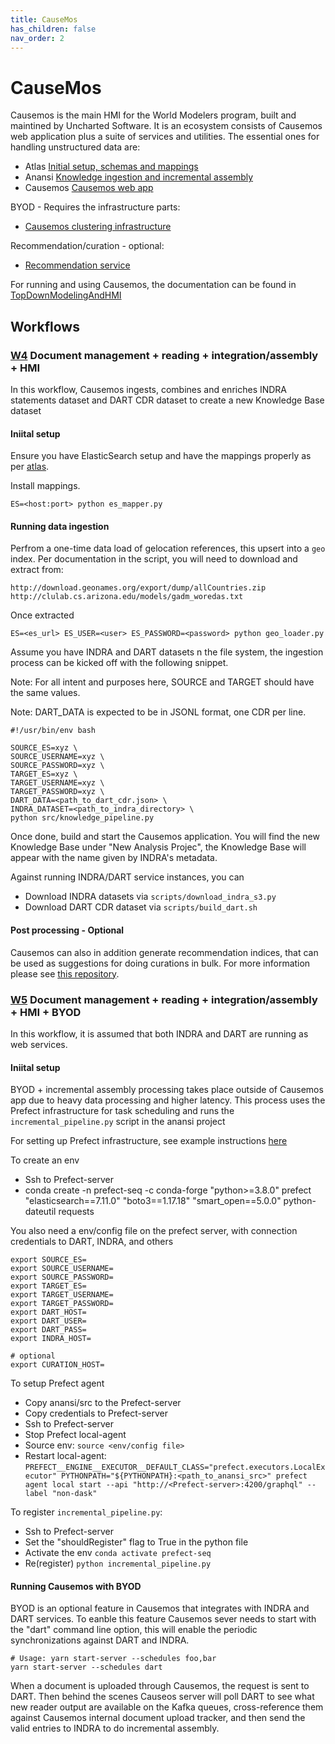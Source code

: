 ```yaml
---
title: CauseMos
has_children: false
nav_order: 2
---
```

# CauseMos
Causemos is the main HMI for the World Modelers program, built and maintined by Uncharted Software.
It is an ecosystem consists of Causemos web application plus a suite of services and utilities. The essential ones for handling unstructured data are:
- Atlas [Initial setup, schemas and mappings](https://github.com/uncharted-causemos/atlas)
- Anansi [Knowledge ingestion and incremental assembly](https://github.com/uncharted-causemos/anansi)
- Causemos [Causemos web app](https://github.com/uncharted-causemos/causemos)

BYOD - Requires the infrastructure parts:
- [Causemos clustering infrastructure](https://github.com/uncharted-causemos/slow-tortoise)

Recommendation/curation - optional:
- [Recommendation service](https://github.com/uncharted-causemos/wm-curation-recommendation)

For running and using Causemos, the documentation can be found in [TopDownModelingAndHMI](https://github.com/WorldModelers/TopDownModelingAndHMI)

## Workflows

<a id="w4"></a>
### [W4](index.html#w4) Document management + reading + integration/assembly + HMI

In this workflow, Causemos ingests, combines and enriches INDRA statements dataset and DART CDR dataset to create a new Knowledge Base dataset


#### Iniital setup
Ensure you have ElasticSearch setup and have the mappings properly as per [atlas](https://github.com/uncharted-causemos/atlas). 

Install mappings.

```
ES=<host:port> python es_mapper.py
```


#### Running data ingestion
Perfrom a one-time data load of gelocation references, this upsert into a `geo` index. Per documentation in the script, you will need to download and extract from:

```
http://download.geonames.org/export/dump/allCountries.zip
http://clulab.cs.arizona.edu/models/gadm_woredas.txt
```

Once extracted

```
ES=<es_url> ES_USER=<user> ES_PASSWORD=<password> python geo_loader.py
```

Assume you have INDRA and DART datasets n the file system, the ingestion process can be kicked off with the following snippet.

Note: For all intent and purposes here, SOURCE and TARGET should have the same values.

Note: DART_DATA is expected to be in JSONL format, one CDR per line.

```
#!/usr/bin/env bash

SOURCE_ES=xyz \
SOURCE_USERNAME=xyz \
SOURCE_PASSWORD=xyz \
TARGET_ES=xyz \
TARGET_USERNAME=xyz \
TARGET_PASSWORD=xyz \
DART_DATA=<path_to_dart_cdr.json> \
INDRA_DATASET=<path_to_indra_directory> \
python src/knowledge_pipeline.py
```

Once done, build and start the Causemos application. You will find the new Knowledge Base under "New Analysis Projec", the Knowledge Base
will appear with the name given by INDRA's metadata.


Against running INDRA/DART service instances, you can
- Download INDRA datasets via `scripts/download_indra_s3.py`
- Download DART CDR dataset via `scripts/build_dart.sh`


#### Post processing - Optional
Causemos can also in addition generate recommendation indices, that can be used as suggestions for doing curations in bulk. For more 
information please see [this repository](https://github.com/uncharted-causemos/wm-curation-recommendation).


<a id="w5"></a>
### [W5](index.html#w5) Document management + reading + integration/assembly + HMI + BYOD
In this workflow, it is assumed that both INDRA and DART are running as web services.


#### Iniital setup
BYOD + incremental assembly processing takes place outside of Causemos app due to heavy data processing and higher latency. 
This process uses the Prefect infrastructure for task scheduling and runs the `incremental_pipeline.py` script in the anansi project

For setting up Prefect infrastructure, see example instructions [here](https://github.com/uncharted-causemos/slow-tortoise/blob/master/infra/prefect/setup.md)

To create an env
- Ssh to Prefect-server
- conda create -n prefect-seq -c conda-forge "python>=3.8.0" prefect "elasticsearch==7.11.0" "boto3==1.17.18" "smart_open==5.0.0" python-dateutil requests


You also need a env/config file on the prefect server, with connection credentials to DART, INDRA, and others

```
export SOURCE_ES=
export SOURCE_USERNAME=
export SOURCE_PASSWORD=
export TARGET_ES=
export TARGET_USERNAME=
export TARGET_PASSWORD=
export DART_HOST=
export DART_USER=
export DART_PASS=
export INDRA_HOST=

# optional
export CURATION_HOST=
```

To setup Prefect agent
- Copy anansi/src to the Prefect-server
- Copy credentials to Prefect-server
- Ssh to Prefect-server
- Stop Prefect local-agent
- Source env: `source <env/config file>`
- Restart local-agent: `PREFECT__ENGINE__EXECUTOR__DEFAULT_CLASS="prefect.executors.LocalExecutor" PYTHONPATH="${PYTHONPATH}:<path_to_anansi_src>" prefect agent local start --api "http://<Prefect-server>:4200/graphql" --label "non-dask"`

To register `incremental_pipeline.py`:
- Ssh to Prefect-server
- Set the "shouldRegister" flag to True in the python file
- Activate the env `conda activate prefect-seq`
- Re(register) `python incremental_pipeline.py`
 

#### Running Causemos with BYOD
BYOD is an optional feature in Causemos that integrates with INDRA and DART services. To
eanble this feature Causemos sever needs to start with the "dart" command line option, this will enable the periodic
synchronizations against DART and INDRA.

```
# Usage: yarn start-server --schedules foo,bar
yarn start-server --schedules dart
```

When a document is uploaded through Causemos, the request is sent to DART. Then behind the scenes Causeos server will poll DART
to see what new reader output are available on the Kafka queues, cross-reference them against Causemos internal document upload tracker,
and then send the valid entries to INDRA to do incremental assembly. 
